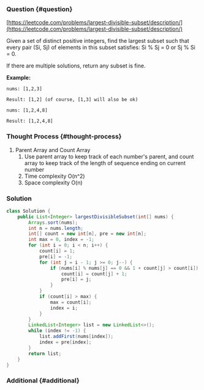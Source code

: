 ### Question {#question}

[https://leetcode.com/problems/largest-divisible-subset/description/](https://leetcode.com/problems/largest-divisible-subset/description/)

Given a set of distinct positive integers, find the largest subset such that every pair \(Si, Sj\) of elements in this subset satisfies: Si % Sj = 0 or Sj % Si = 0.

If there are multiple solutions, return any subset is fine.

**Example:**

```
nums: [1,2,3]

Result: [1,2] (of course, [1,3] will also be ok)
```

```
nums: [1,2,4,8]

Result: [1,2,4,8]
```

### Thought Process {#thought-process}

1. Parent Array and Count Array
   1. Use parent array to keep track of each number's parent, and count array to keep track of the length of sequence ending on current number
   2. Time complexity O\(n^2\)
   3. Space complexity O\(n\)

### Solution

```java
class Solution {
    public List<Integer> largestDivisibleSubset(int[] nums) {
        Arrays.sort(nums);
        int n = nums.length;
        int[] count = new int[n], pre = new int[n];
        int max = 0, index = -1;
        for (int i = 0; i < n; i++) {
            count[i] = 1;
            pre[i] = -1;
            for (int j = i - 1; j >= 0; j--) {
                if (nums[i] % nums[j] == 0 && 1 + count[j] > count[i]) {
                    count[i] = count[j] + 1;
                    pre[i] = j;
                }
            }
            if (count[i] > max) {
                max = count[i];
                index = i;
            }
        }
        LinkedList<Integer> list = new LinkedList<>();
        while (index != -1) {
            list.addFirst(nums[index]);
            index = pre[index];
        }
        return list;
    }
}
```

### Additional {#additional}



